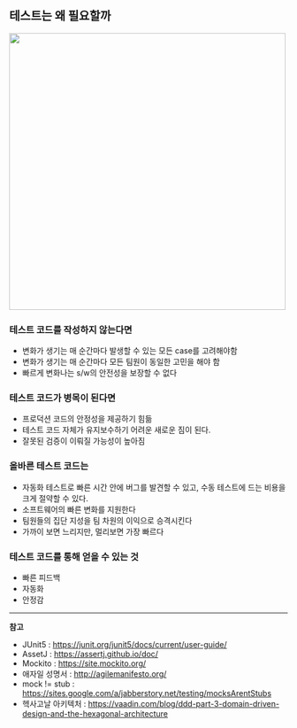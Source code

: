 
## 테스트는 왜 필요할까
<img src="https://semaphoreci.com/wp-content/uploads/2022/02/tdd-vs-waterfall-1056x430.jpg" style="width:500px;"/>


### 테스트 코드를 작성하지 않는다면

- 변화가 생기는 매 순간마다 발생할 수 있는 모든 case를 고려해야함
- 변화가 생기는 매 순간마다 모든 팀원이 동일한 고민을 해야 함
- 빠르게 변화나는 s/w의 안전성을 보장할 수 없다

### 테스트 코드가 병목이 된다면

- 프로덕션 코드의 안정성을 제공하기 힘듦
- 테스트 코드 자체가 유지보수하기 어려운 새로운 짐이 된다.
- 잘못된 검증이 이뤄질 가능성이 높아짐

### 올바른 테스트 코드는

- 자동화 테스트로 빠른 시간 안에 버그를 발견할 수 있고, 수동 테스트에 드는 비용을 크게 절약할 수 있다.
- 소프트웨어의 빠른 변화를 지원한다
- 팀원들의 집단 지성을 팀 차원의 이익으로 승격시킨다
- 가까이 보면 느리지만, 멀리보면 가장 빠르다

### 테스트 코드를 통해 얻을 수 있는 것

- 빠른 피드백
- 자동화
- 안정감

---

**참고**
- JUnit5 : https://junit.org/junit5/docs/current/user-guide/
- AssetJ : https://assertj.github.io/doc/
- Mockito : https://site.mockito.org/
- 애자일 성명서 : http://agilemanifesto.org/
- mock != stub : https://sites.google.com/a/jabberstory.net/testing/mocksArentStubs
- 헥사고날 아키텍처 : https://vaadin.com/blog/ddd-part-3-domain-driven-design-and-the-hexagonal-architecture




